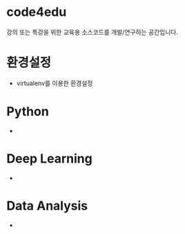 # code4edu
강의 또는 특강을 위한 교육용 소스코드를 개발/연구하는 공간입니다.

# 환경설정
* virtualenv를 이용한 환경설정

# Python
* 

# Deep Learning
* 

# Data Analysis
* 
